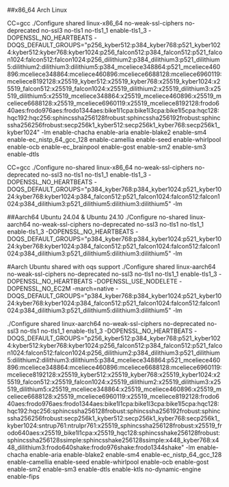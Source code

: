 
##x86_64 Arch Linux

CC=gcc ./Configure shared linux-x86_64 no-weak-ssl-ciphers no-deprecated no-ssl3 no-tls1 no-tls1_1 enable-tls1_3 -DOPENSSL_NO_HEARTBEATS -DOQS_DEFAULT_GROUPS=\"p256_kyber512:p384_kyber768:p521_kyber1024:kyber512:kyber768:kyber1024:p256_falcon512:p384_falcon512:p521_falcon1024:falcon512:falcon1024:p256_dilithium2:p384_dilithium3:p521_dilithium5:dilithium2:dilithium3:dilithium5:p384_mceliece348864:p521_mceliece460896:mceliece348864:mceliece460896:mceliece6688128:mceliece6960119:mceliece8192128:x25519_kyber512:x25519_kyber768:x25519_kyber1024:x25519_falcon512:x25519_falcon1024:x25519_dilithium2:x25519_dilithium3:x25519_dilithium5:x25519_mceliece348864:x25519_mceliece460896:x25519_mceliece6688128:x25519_mceliece6960119:x25519_mceliece8192128:frodo640aes:frodo976aes:frodo1344aes:bike1l1cpa:bike1l3cpa:bike1l5cpa:hqc128:hqc192:hqc256:sphincssha256128frobust:sphincssha256192frobust:sphincssha256256frobust:secp256k1_kyber512:secp256k1_kyber768:secp256k1_kyber1024\" -lm enable-chacha enable-aria enable-blake2 enable-sm4 enable-ec_nistp_64_gcc_128 enable-camellia enable-seed enable-whirlpool enable-ocb enable-ec_brainpool enable-gost enable-sm2 enable-sm3 enable-dtls


CC=gcc ./Configure no-shared linux-x86_64 no-weak-ssl-ciphers no-deprecated no-ssl3 no-tls1 no-tls1_1 enable-tls1_3 -DOPENSSL_NO_HEARTBEATS -DOQS_DEFAULT_GROUPS=\"p384_kyber768:p384_kyber1024:p521_kyber1024:kyber768:kyber1024:p384_falcon512:p521_falcon1024:falcon512:falcon1024:p384_dilithium3:p521_dilithium5:dilithium3:dilithium5\" -lm

##Aarch64 Ubuntu 24.04 & Ubuntu 24.10
./Configure no-shared linux-aarch64 no-weak-ssl-ciphers no-deprecated no-ssl3 no-tls1 no-tls1_1 enable-tls1_3 -DOPENSSL_NO_HEARTBEATS -DOQS_DEFAULT_GROUPS=\"p384_kyber768:p384_kyber1024:p521_kyber1024:kyber768:kyber1024:p384_falcon512:p521_falcon1024:falcon512:falcon1024:p384_dilithium3:p521_dilithium5:dilithium3:dilithium5\" -lm


#Aarch Ubuntu shared with oqs support
./Configure shared linux-aarch64 no-weak-ssl-ciphers no-deprecated no-ssl3 no-tls1 no-tls1_1 enable-tls1_3 -DOPENSSL_NO_HEARTBEATS -DOPENSSL_USE_NODELETE -DOPENSSL_NO_EC2M -march=native -DOQS_DEFAULT_GROUPS=\"p384_kyber768:p384_kyber1024:p521_kyber1024:kyber768:kyber1024:p384_falcon512:p521_falcon1024:falcon512:falcon1024:p384_dilithium3:p521_dilithium5:dilithium3:dilithium5\" -lm

./Configure shared linux-aarch64 no-weak-ssl-ciphers no-deprecated no-ssl3 no-tls1 no-tls1_1 enable-tls1_3 -DOPENSSL_NO_HEARTBEATS -DOQS_DEFAULT_GROUPS=\"p256_kyber512:p384_kyber768:p521_kyber1024:kyber512:kyber768:kyber1024:p256_falcon512:p384_falcon512:p521_falcon1024:falcon512:falcon1024:p256_dilithium2:p384_dilithium3:p521_dilithium5:dilithium2:dilithium3:dilithium5:p384_mceliece348864:p521_mceliece460896:mceliece348864:mceliece460896:mceliece6688128:mceliece6960119:mceliece8192128:x25519_kyber512:x25519_kyber768:x25519_kyber1024:x25519_falcon512:x25519_falcon1024:x25519_dilithium2:x25519_dilithium3:x25519_dilithium5:x25519_mceliece348864:x25519_mceliece460896:x25519_mceliece6688128:x25519_mceliece6960119:x25519_mceliece8192128:frodo640aes:frodo976aes:frodo1344aes:bike1l1cpa:bike1l3cpa:bike1l5cpa:hqc128:hqc192:hqc256:sphincssha256128frobust:sphincssha256192frobust:sphincssha256256frobust:secp256k1_kyber512:secp256k1_kyber768:secp256k1_kyber1024:sntrup761:ntrulpr761:x25519_sphincssha256128frobust:x25519_frodo640aes:x25519_bike1l1cpa:x25519_hqc128:sphincsshake256128frobust:sphincssha256128ssimple:sphincsshake256128ssimple:x448_kyber768:x448_dilithium3:frodo640shake:frodo976shake:frodo1344shake\" -lm enable-chacha enable-aria enable-blake2 enable-sm4 enable-ec_nistp_64_gcc_128 enable-camellia enable-seed enable-whirlpool enable-ocb enable-gost enable-sm2 enable-sm3 enable-dtls enable-ktls no-dynamic-engine enable-fips
